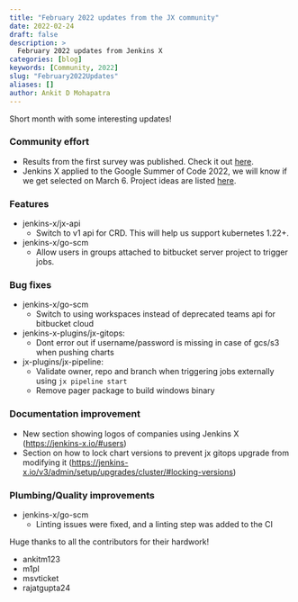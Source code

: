 ```yaml
---
title: "February 2022 updates from the JX community"
date: 2022-02-24
draft: false
description: >
  February 2022 updates from Jenkins X
categories: [blog]
keywords: [Community, 2022]
slug: "February2022Updates"
aliases: []
author: Ankit D Mohapatra
---
```


Short month with some interesting updates!

### Community effort

- Results from the first survey was published. Check it out [here](/blog/2022/02/15/survey-1-results-2022/).
- Jenkins X applied to the Google Summer of Code 2022, we will know if we get selected on March 6. Project ideas are listed [here](/blog/2022/02/20/gsoc2022-ideas/).

### Features

- jenkins-x/jx-api
  - Switch to v1 api for CRD. This will help us support kubernetes 1.22+.
- jenkins-x/go-scm
  - Allow users in groups attached to bitbucket server project to trigger jobs.

### Bug fixes

- jenkins-x/go-scm
  - Switch to using workspaces instead of deprecated teams api for bitbucket cloud
- jenkins-x-plugins/jx-gitops:
  - Dont error out if username/password is missing in case of gcs/s3 when pushing charts
- jx-plugins/jx-pipeline:
  - Validate owner, repo and branch when triggering jobs externally using `jx pipeline start`
  - Remove pager package to build windows binary

### Documentation improvement

- New section showing logos of companies using Jenkins X (https://jenkins-x.io/#users)
- Section on how to lock chart versions to prevent jx gitops upgrade from modifying it (https://jenkins-x.io/v3/admin/setup/upgrades/cluster/#locking-versions)

### Plumbing/Quality improvements

- jenkins-x/go-scm
  - Linting issues were fixed, and a linting step was added to the CI

Huge thanks to all the contributors for their hardwork!

- ankitm123
- m1pl
- msvticket
- rajatgupta24
